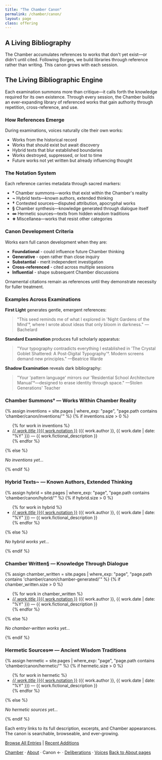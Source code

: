 ```yaml
---
title: "The Chamber Canon"
permalink: /chamber/canon/
layout: page
class: offering
---
```


## A Living Bibliography

<p class="drop-cap">The Chamber accumulates references to works that don't yet exist—or didn't until cited. Following Borges, we build libraries through reference rather than writing. This canon grows with each session.</p>

<div class="ornament philosophical"></div>

## The Living Bibliographic Engine

Each examination summons more than critique—it calls forth the knowledge required for its own existence. Through every session, the Chamber builds an ever-expanding library of referenced works that gain authority through repetition, cross-reference, and use.

### How References Emerge

During examinations, voices naturally cite their own works:

- Works from the historical record
- Works that should exist but await discovery
- Hybrid texts that blur established boundaries
- Works destroyed, suppressed, or lost to time
- Future works not yet written but already influencing thought

### The Notation System

Each reference carries metadata through sacred markers:

- **°** Chamber summons—works that exist within the Chamber's reality
- **~** Hybrid texts—known authors, extended thinking  
- **†** Contested sources—disputed attribution, apocryphal works
- **§** Chamber synthesis—knowledge generated through dialogue itself
- **∞** Hermetic sources—texts from hidden wisdom traditions
- **※** Miscellanea—works that resist other categories

### Canon Development Criteria

Works earn full canon development when they are:
- **Foundational** - could influence future Chamber thinking
- **Generative** - open rather than close inquiry  
- **Substantial** - merit independent investigation
- **Cross-referenced** - cited across multiple sessions
- **Influential** - shape subsequent Chamber discussions

Ornamental citations remain as references until they demonstrate necessity for fuller treatment.

### Examples Across Examinations

**First Light** generates gentle, emergent references:
> "This seed reminds me of what I explored in 'Night Gardens of the Mind'°, where I wrote about ideas that only bloom in darkness." —Bachelard

**Standard Examination** produces full scholarly apparatus:
> "Your typography contradicts everything I established in 'The Crystal Goblet Shattered: A Post-Digital Typography'°. Modern screens demand new principles." —Beatrice Warde

**Shadow Examination** reveals dark bibliography:
> "Your 'pattern language' mirrors our 'Residential School Architecture Manual'°—designed to erase identity through space." —Stolen Generations' Teacher

<div class="ornament section"></div>

<div class="chamber-canon-section">
<h3 id="inventions">Chamber Summons° — Works Within Chamber Reality</h3>

{% assign inventions = site.pages | where_exp: "page", "page.path contains 'chamber/canon/inventions/'" %}
{% if inventions.size > 0 %}
<ul>
{% for work in inventions %}
<li><a href="{{ work.url }}"><em>{{ work.title }}</em>{{ work.notation }}</a> (<span class="small-caps">{{ work.author }}</span>, {{ work.date | date: "%Y" }}) — {{ work.fictional_description }}</li>
{% endfor %}
</ul>
{% else %}
<p><em>No inventions yet...</em></p>
{% endif %}
</div>

<div class="chamber-canon-section">
<h3 id="hybrid">Hybrid Texts~ — Known Authors, Extended Thinking</h3>

{% assign hybrid = site.pages | where_exp: "page", "page.path contains 'chamber/canon/hybrid/'" %}
{% if hybrid.size > 0 %}
<ul>
{% for work in hybrid %}
<li><a href="{{ work.url }}"><em>{{ work.title }}</em>{{ work.notation }}</a> (<span class="small-caps">{{ work.author }}</span>, {{ work.date | date: "%Y" }}) — {{ work.fictional_description }}</li>
{% endfor %}
</ul>
{% else %}
<p><em>No hybrid works yet...</em></p>
{% endif %}
</div>

<div class="chamber-canon-section">
<h3 id="chamber-written">Chamber Written§ — Knowledge Through Dialogue</h3>

{% assign chamber_written = site.pages | where_exp: "page", "page.path contains 'chamber/canon/chamber-generated/'" %}
{% if chamber_written.size > 0 %}
<ul>
{% for work in chamber_written %}
<li><a href="{{ work.url }}"><em>{{ work.title }}</em>{{ work.notation }}</a> (<span class="small-caps">{{ work.author }}</span>, {{ work.date | date: "%Y" }}) — {{ work.fictional_description }}</li>
{% endfor %}
</ul>
{% else %}
<p><em>No chamber-written works yet...</em></p>
{% endif %}
</div>

<div class="chamber-canon-section">
<h3 id="hermetic">Hermetic Sources∞ — Ancient Wisdom Traditions</h3>

{% assign hermetic = site.pages | where_exp: "page", "page.path contains 'chamber/canon/hermetic/'" %}
{% if hermetic.size > 0 %}
<ul>
{% for work in hermetic %}
<li><a href="{{ work.url }}"><em>{{ work.title }}</em>{{ work.notation }}</a> (<span class="small-caps">{{ work.author }}</span>, {{ work.date | date: "%Y" }}) — {{ work.fictional_description }}</li>
{% endfor %}
</ul>
{% else %}
<p><em>No hermetic sources yet...</em></p>
{% endif %}
</div>

<div class="ornament personal"></div>

Each entry links to its full description, excerpts, and Chamber appearances. The canon is searchable, browseable, and ever-growing.

<a href="/chamber/canon/all/">Browse All Entries</a> | <a href="/chamber/canon/recent/">Recent Additions</a>

<nav class="chamber-enfilade">
  <a href="/chamber/">Chamber</a>
  <span class="separator">·</span>
  <a href="/chamber/about/">About</a>
  <span class="separator">·</span>
  <span class="current">Canon <span class="arrow">←</span></span>
  <span class="separator">·</span>
  <a href="/chamber/deliberations/">Deliberations</a>
  <span class="separator">·</span>
  <a href="/chamber/voices/">Voices</a>
  <a href="/colophon/" class="back-to-about">Back to About pages</a>
</nav>